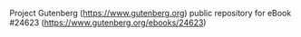 Project Gutenberg (https://www.gutenberg.org) public repository for eBook #24623 (https://www.gutenberg.org/ebooks/24623)
